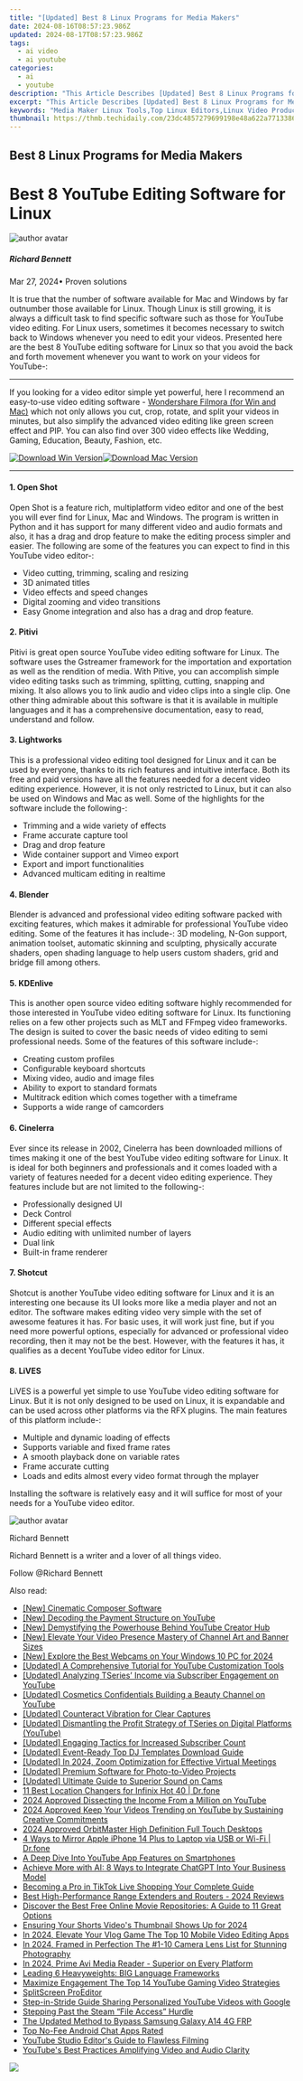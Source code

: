 ```yaml
---
title: "[Updated] Best 8 Linux Programs for Media Makers"
date: 2024-08-16T08:57:23.986Z
updated: 2024-08-17T08:57:23.986Z
tags:
  - ai video
  - ai youtube
categories:
  - ai
  - youtube
description: "This Article Describes [Updated] Best 8 Linux Programs for Media Makers"
excerpt: "This Article Describes [Updated] Best 8 Linux Programs for Media Makers"
keywords: "Media Maker Linux Tools,Top Linux Editors,Linux Video Production,Linux Media Software,Best Linux Multimedia,Professional Linux Coding,Linux Creative Suite"
thumbnail: https://thmb.techidaily.com/23dc4857279699198e48a622a7713386fd30f7f47908caf6a0fe50229057f885.jpg
---
```


## Best 8 Linux Programs for Media Makers

# Best 8 YouTube Editing Software for Linux

![author avatar](https://images.wondershare.com/filmora/article-images/richard-bennett.jpg)

##### Richard Bennett

 Mar 27, 2024• Proven solutions

 It is true that the number of software available for Mac and Windows by far outnumber those available for Linux. Though Linux is still growing, it is always a difficult task to find specific software such as those for YouTube video editing. For Linux users, sometimes it becomes necessary to switch back to Windows whenever you need to edit your videos. Presented here are the best 8 YouTube editing software for Linux so that you avoid the back and forth movement whenever you want to work on your videos for YouTube-:

---

 If you looking for a video editor simple yet powerful, here I recommend an easy-to-use video editing software - [Wondershare Filmora (for Win and Mac)](https://tools.techidaily.com/wondershare/filmora/download/) which not only allows you cut, crop, rotate, and split your videos in minutes, but also simplify the advanced video editing like green screen effect and PIP. You can also find over 300 video effects like Wedding, Gaming, Education, Beauty, Fashion, etc.

[![Download Win Version](https://images.wondershare.com/filmora/guide/download-btn-win.jpg)](https://tools.techidaily.com/wondershare/filmora/download/)[![Download Mac Version](https://images.wondershare.com/filmora/guide/download-btn-mac.jpg)](https://tools.techidaily.com/wondershare/filmora/download/)

---

#### 1\.  Open Shot

 Open Shot is a feature rich, multiplatform video editor and one of the best you will ever find for Linux, Mac and Windows. The program is written in Python and it has support for many different video and audio formats and also, it has a drag and drop feature to make the editing process simpler and easier. The following are some of the features you can expect to find in this YouTube video editor-:

* Video cutting, trimming, scaling and resizing
* 3D animated titles
* Video effects and speed changes
* Digital zooming and video transitions
* Easy Gnome integration and also has a drag and drop feature.

#### 2\.  Pitivi

 Pitivi is great open source YouTube video editing software for Linux. The software uses the Gstreamer framework for the importation and exportation as well as the rendition of media. With Pitive, you can accomplish simple video editing tasks such as trimming, splitting, cutting, snapping and mixing. It also allows you to link audio and video clips into a single clip. One other thing admirable about this software is that it is available in multiple languages and it has a comprehensive documentation, easy to read, understand and follow.

#### 3\.  Lightworks

 This is a professional video editing tool designed for Linux and it can be used by everyone, thanks to its rich features and intuitive interface. Both its free and paid versions have all the features needed for a decent video editing experience. However, it is not only restricted to Linux, but it can also be used on Windows and Mac as well. Some of the highlights for the software include the following-:

* Trimming and a wide variety of effects
* Frame accurate capture tool
* Drag and drop feature
* Wide container support and Vimeo export
* Export and import functionalities
* Advanced multicam editing in realtime

#### 4\.  Blender

 Blender is advanced and professional video editing software packed with exciting features, which makes it admirable for professional YouTube video editing. Some of the features it has include-: 3D modeling, N-Gon support, animation toolset, automatic skinning and sculpting, physically accurate shaders, open shading language to help users custom shaders, grid and bridge fill among others.

#### 5\.  KDEnlive

 This is another open source video editing software highly recommended for those interested in YouTube video editing software for Linux. Its functioning relies on a few other projects such as MLT and FFmpeg video frameworks. The design is suited to cover the basic needs of video editing to semi professional needs. Some of the features of this software include-:

* Creating custom profiles
* Configurable keyboard shortcuts
* Mixing video, audio and image files
* Ability to export to standard formats
* Multitrack edition which comes together with a timeframe
* Supports a wide range of camcorders

#### 6\.  Cinelerra

 Ever since its release in 2002, Cinelerra has been downloaded millions of times making it one of the best YouTube video editing software for Linux. It is ideal for both beginners and professionals and it comes loaded with a variety of features needed for a decent video editing experience. They features include but are not limited to the following-:

* Professionally designed UI
* Deck Control
* Different special effects
* Audio editing with unlimited number of layers
* Dual link
* Built-in frame renderer

#### 7\.  Shotcut

 Shotcut is another YouTube video editing software for Linux and it is an interesting one because its UI looks more like a media player and not an editor. The software makes editing video very simple with the set of awesome features it has. For basic uses, it will work just fine, but if you need more powerful options, especially for advanced or professional video recording, then it may not be the best. However, with the features it has, it qualifies as a decent YouTube video editor for Linux.

#### 8. LiVES

 LiVES is a powerful yet simple to use YouTube video editing software for Linux. But it is not only designed to be used on Linux, it is expandable and can be used across other platforms via the RFX plugins. The main features of this platform include-:

* Multiple and dynamic loading of effects
* Supports variable and fixed frame rates
* A smooth playback done on variable rates
* Frame accurate cutting
* Loads and edits almost every video format through the mplayer

 Installing the software is relatively easy and it will suffice for most of your needs for a YouTube video editor.

![author avatar](https://images.wondershare.com/filmora/article-images/richard-bennett.jpg)

Richard Bennett

Richard Bennett is a writer and a lover of all things video.

Follow @Richard Bennett

<span class="atpl-alsoreadstyle">Also read:</span>
<div><ul>
<li><a href="https://youtube-videos.techidaily.com/new-cinematic-composer-software/"><u>[New] Cinematic Composer Software</u></a></li>
<li><a href="https://youtube-videos.techidaily.com/new-decoding-the-payment-structure-on-youtube/"><u>[New] Decoding the Payment Structure on YouTube</u></a></li>
<li><a href="https://youtube-videos.techidaily.com/new-demystifying-the-powerhouse-behind-youtube-creator-hub/"><u>[New] Demystifying the Powerhouse Behind YouTube Creator Hub</u></a></li>
<li><a href="https://youtube-videos.techidaily.com/new-elevate-your-video-presence-mastery-of-channel-art-and-banner-sizes/"><u>[New] Elevate Your Video Presence  Mastery of Channel Art and Banner Sizes</u></a></li>
<li><a href="https://screen-video-capture.techidaily.com/new-explore-the-best-webcams-on-your-windows-10-pc-for-2024/"><u>[New] Explore the Best Webcams on Your Windows 10 PC for 2024</u></a></li>
<li><a href="https://youtube-videos.techidaily.com/updated-a-comprehensive-tutorial-for-youtube-customization-tools/"><u>[Updated] A Comprehensive Tutorial for YouTube Customization Tools</u></a></li>
<li><a href="https://youtube-videos.techidaily.com/updated-analyzing-tseries-income-via-subscriber-engagement-on-youtube/"><u>[Updated] Analyzing TSeries’ Income via Subscriber Engagement on YouTube</u></a></li>
<li><a href="https://youtube-videos.techidaily.com/updated-cosmetics-confidentials-building-a-beauty-channel-on-youtube/"><u>[Updated] Cosmetics Confidentials  Building a Beauty Channel on YouTube</u></a></li>
<li><a href="https://youtube-videos.techidaily.com/updated-counteract-vibration-for-clear-captures/"><u>[Updated] Counteract Vibration for Clear Captures</u></a></li>
<li><a href="https://youtube-videos.techidaily.com/updated-dismantling-the-profit-strategy-of-tseries-on-digital-platforms-youtube/"><u>[Updated] Dismantling the Profit Strategy of TSeries on Digital Platforms (YouTube)</u></a></li>
<li><a href="https://youtube-videos.techidaily.com/updated-engaging-tactics-for-increased-subscriber-count/"><u>[Updated] Engaging Tactics for Increased Subscriber Count</u></a></li>
<li><a href="https://youtube-videos.techidaily.com/updated-event-ready-top-dj-templates-download-guide/"><u>[Updated] Event-Ready  Top DJ Templates Download Guide</u></a></li>
<li><a href="https://article-helps.techidaily.com/updated-in-2024-zoom-optimization-for-effective-virtual-meetings/"><u>[Updated] In 2024, Zoom Optimization for Effective Virtual Meetings</u></a></li>
<li><a href="https://extra-guidance.techidaily.com/updated-premium-software-for-photo-to-video-projects/"><u>[Updated] Premium Software for Photo-to-Video Projects</u></a></li>
<li><a href="https://fox-boxes.techidaily.com/updated-ultimate-guide-to-superior-sound-on-cams/"><u>[Updated] Ultimate Guide to Superior Sound on Cams</u></a></li>
<li><a href="https://location-fake.techidaily.com/11-best-location-changers-for-infinix-hot-40-drfone-by-drfone-virtual-android/"><u>11 Best Location Changers for Infinix Hot 40 | Dr.fone</u></a></li>
<li><a href="https://youtube-videos.techidaily.com/2024-approved-dissecting-the-income-from-a-million-on-youtube/"><u>2024 Approved  Dissecting the Income From a Million on YouTube</u></a></li>
<li><a href="https://youtube-help.techidaily.com/2024-approved-keep-your-videos-trending-on-youtube-by-sustaining-creative-commitments/"><u>2024 Approved  Keep Your Videos Trending on YouTube by Sustaining Creative Commitments</u></a></li>
<li><a href="https://fox-blue.techidaily.com/2024-approved-orbitmaster-high-definition-full-touch-desktops/"><u>2024 Approved  OrbitMaster  High Definition Full Touch Desktops</u></a></li>
<li><a href="https://screen-mirror.techidaily.com/4-ways-to-mirror-apple-iphone-14-plus-to-laptop-via-usb-or-wi-fi-drfone-by-drfone-ios/"><u>4 Ways to Mirror Apple iPhone 14 Plus to Laptop via USB or Wi-Fi | Dr.fone</u></a></li>
<li><a href="https://youtube-videos.techidaily.com/a-deep-dive-into-youtube-app-features-on-smartphones/"><u>A Deep Dive Into YouTube App Features on Smartphones</u></a></li>
<li><a href="https://tech-revival.techidaily.com/achieve-more-with-ai-8-ways-to-integrate-chatgpt-into-your-business-model/"><u>Achieve More with AI: 8 Ways to Integrate ChatGPT Into Your Business Model</u></a></li>
<li><a href="https://ai-live-streaming.techidaily.com/becoming-a-pro-in-tiktok-live-shopping-your-complete-guide/"><u>Becoming a Pro in TikTok Live Shopping Your Complete Guide</u></a></li>
<li><a href="https://buynow-info.techidaily.com/best-high-performance-range-extenders-and-routers-2024-reviews/"><u>Best High-Performance Range Extenders and Routers - 2024 Reviews</u></a></li>
<li><a href="https://techtrends.techidaily.com/discover-the-best-free-online-movie-repositories-a-guide-to-11-great-options/"><u>Discover the Best Free Online Movie Repositories: A Guide to 11 Great Options</u></a></li>
<li><a href="https://youtube-videos.techidaily.com/ensuring-your-shorts-videos-thumbnail-shows-up-for-2024/"><u>Ensuring Your Shorts Video's Thumbnail Shows Up for 2024</u></a></li>
<li><a href="https://ai-driven-video-production.techidaily.com/in-2024-elevate-your-vlog-game-the-top-10-mobile-video-editing-apps/"><u>In 2024, Elevate Your Vlog Game The Top 10 Mobile Video Editing Apps</u></a></li>
<li><a href="https://some-techniques.techidaily.com/in-2024-framed-in-perfection-the-1-10-camera-lens-list-for-stunning-photography/"><u>In 2024, Framed in Perfection  The #1-10 Camera Lens List for Stunning Photography</u></a></li>
<li><a href="https://fox-access.techidaily.com/in-2024-prime-avi-media-reader-superior-on-every-platform/"><u>In 2024, Prime Avi Media Reader - Superior on Every Platform</u></a></li>
<li><a href="https://tech-haven.techidaily.com/leading-6-heavyweights-big-language-frameworks/"><u>Leading 6 Heavyweights: BIG Language Frameworks</u></a></li>
<li><a href="https://youtube-videos.techidaily.com/maximize-engagement-the-top-14-youtube-gaming-video-strategies/"><u>Maximize Engagement  The Top 14 YouTube Gaming Video Strategies</u></a></li>
<li><a href="https://youtube-videos.techidaily.com/splitscreen-proeditor/"><u>SplitScreen ProEditor</u></a></li>
<li><a href="https://youtube-videos.techidaily.com/step-in-stride-guide-sharing-personalized-youtube-videos-with-google/"><u>Step-in-Stride Guide  Sharing Personalized YouTube Videos with Google</u></a></li>
<li><a href="https://win11.techidaily.com/stepping-past-the-steam-file-access-hurdle/"><u>Stepping Past the Steam “File Access” Hurdle</u></a></li>
<li><a href="https://android-frp.techidaily.com/the-updated-method-to-bypass-samsung-galaxy-a14-4g-frp-by-drfone-android/"><u>The Updated Method to Bypass Samsung Galaxy A14 4G FRP</u></a></li>
<li><a href="https://screen-recording.techidaily.com/top-no-fee-android-chat-apps-rated/"><u>Top No-Fee Android Chat Apps Rated</u></a></li>
<li><a href="https://youtube-videos.techidaily.com/youtube-studio-editors-guide-to-flawless-filming/"><u>YouTube Studio Editor's Guide to Flawless Filming</u></a></li>
<li><a href="https://youtube-videos.techidaily.com/youtubes-best-practices-amplifying-video-and-audio-clarity/"><u>YouTube's Best Practices  Amplifying Video and Audio Clarity</u></a></li>
</ul></div>

<ins class="adsbygoogle"
      style="display:block"
      data-ad-client="ca-pub-7571918770474297"
      data-ad-slot="8358498916"
      data-ad-format="auto"
      data-full-width-responsive="true"></ins>
<!-- affiliate ads begin -->
<a href="https://store.bitdefender.com/affiliate.php?ACCOUNT=BITLATIN&AFFILIATE=108875&PATH=http%3A%2F%2Fwww.bitdefender.com%2Fbusiness%3FAFFILIATE%3D108875%26RESOURCE%3D30%2525%2BOff%2Ball%2BGravityZone%2BProducts"><img src="https://www.bitdefender.com/content/dam/bitdefender/business/campaign/1200X628.png" border="0"></a>
<!-- affiliate ads end -->